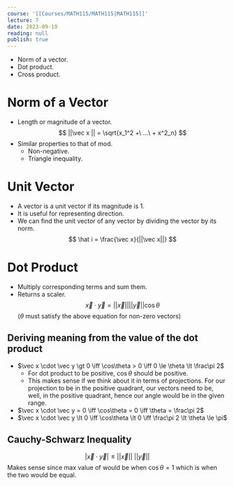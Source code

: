```yaml
---
course: '[[Courses/MATH115/MATH115|MATH115]]'
lecture: 7
date: 2023-09-19
reading: null
publish: true
---
```


- Norm of a vector.
- Dot product.
- Cross product.
# Norm of a Vector
- Length or magnitude of a vector.
$$
||\vec x || = \sqrt{x_1^2 +\ ...\ + x^2_n}
$$
- Similar properties to that of mod.
	- Non-negative.
	- Triangle inequality.
# Unit Vector
- A vector is a unit vector if its magnitude is 1.
- It is useful for representing direction.
- We can find the unit vector of any vector by dividing the vector by its norm.
$$
\hat i = \frac{\vec x}{||\vec x||}
$$
# Dot Product
- Multiply corresponding terms and sum them.
- Returns a scaler.
$$
\vec x \cdot \vec y = ||\vec x||||\vec y||\cos\theta
$$
($\theta$ must satisfy the above equation for non-zero vectors)
## Deriving meaning from the value of the dot product
- $\vec x \cdot \vec y \gt 0 \iff \cos\theta > 0 \iff 0 \le \theta \lt \frac\pi 2$
	- For dot product to be positive, $\cos\theta$ should be positive.
	- This makes sense if we think about it in terms of projections. For our projection to be in the positive quadrant, our vectors need to be, well, in the positive quadrant, hence our angle would be in the given range.
- $\vec x \cdot \vec y = 0 \iff \cos\theta = 0 \iff \theta = \frac\pi 2$
- $\vec x \cdot \vec y \lt 0 \iff \cos\theta \lt 0 \iff \frac\pi 2 \lt \theta \le \pi$
## Cauchy-Schwarz Inequality
$$
|\vec x \cdot \vec y| \le ||\vec x||\ ||\vec y||
$$
Makes sense since max value of would be when $\cos\theta = 1$ which is when the two would be equal.